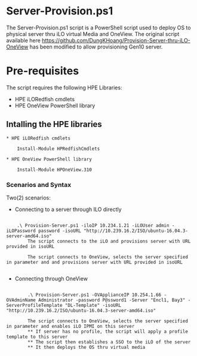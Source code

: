 # Server-Provision.ps1
The Server-Provision.ps1 script is a PowerShell script used to deploy OS to physical server thru iLO virtual Media and OneView.
The original script available here https://github.com/DungKHoang/Provision-Server-thru-iLO-OneView has been modified to allow provisioning Gen10 server.

# Pre-requisites
The script requires the following HPE Libraries:
* HPE iLORedfish cmdlets
* HPE OneView PowerShell library 

## Intalling the HPE libraries
    * HPE iLORedfish cmdlets 
```
    Install-Module HPRedfishCmdlets
```    
    * HPE OneView PowerShell library
```
    Install-Module HPOneView.310
``` 

### Scenarios and Syntax

Two(2) scenarios:
* Connecting to a server through ILO directly
```

    .\ Provision-Server.ps1 -iloIP 10.234.1.21 -iLOUser admin -iLOPassword password -isoURL "http://10.239.16.2/ISO/ubuntu-16.04.3-server-amd64.iso" 
        The script connects to the iLO and provisions server with URL provided in isoURL

        The script connects to OneView, selects the server specified in parameter and and provisions server with URL provided in isoURL


```

* Connecting through OneView
```

        .\ Provision-Server.ps1 -OVApplianceIP 10.254.1.66 -OVAdminName Administrator -password P@ssword1 -Server "Encl1, Bay3" -ServerProfileTemplate "DL-Template" -isoURL "http://10.239.16.2/ISO/ubuntu-16.04.3-server-amd64.iso"

        The script connects to OneView, selects the server specified in parameter and enables iLO IPMI on this server
        ** If server has no profile, the script will apply a profile template to this server
        ** The script then establishes a SSO to the iLO of the server
        ** It then deploys the OS thru virtual media

```
